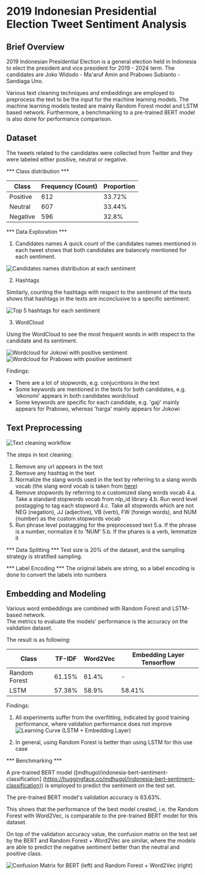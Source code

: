 # 2019 Indonesian Presidential Election Tweet Sentiment Analysis


## Brief Overview

2019 Indonesian Presidential Election is a general election held in Indonesia to elect the president and vice president 
for 2019 - 2024 term. The candidates are Joko Widodo - Ma'aruf Amin and Prabowo Subianto - Sandiaga Uno.

Various text cleaning techniques and embeddings are employed to preprocess the text to be the input for the machine learning models. The machine learning models tested are mainly Random Forest model and LSTM based network. Furthermore, a benchmarking to a pre-trained BERT model is also done for performance comparison.

## Dataset

The tweets related to the candidates were collected from Twitter and they were labeled either positive, neutral or negative.  

*** Class distribution ***

| Class      | Frequency (Count) | Proportion |
| ---------- | ----------------- | ---------- |
| Positive   | 612               | 33.72%     |
| Neutral    | 607               | 33.44%     | 
| Negative   | 596               | 32.8%      | 


*** Data Exploration ***

1. Candidates names
A quick count of the candidates names mentioned in each tweet shows that both candidates are balancely mentioned for each sentiment.

![Candidates names distribution at each sentiment](/images/president_names_exploration.png "Candidates names distribution at each sentiment")


2. Hashtags

Similarly, counting the hashtags with respect to the sentiment of the texts shows that hashtags in the texts are inconclusive to a specific sentiment.

![Top 5 hashtags for each sentiment](/images/hasthags_exploration.png "Top 5 hashtags for each sentiment")


3. WordCloud

Using the WordCloud to see the most frequent words in with respect to the candidate and its sentiment.

![Wordcloud for Jokowi with positive sentiment](/images/wordcloud_jokowi_positif.png "Wordcloud for Jokowi with positive sentiment")
![Wordcloud for Prabowo with positive sentiment](/images/wordcloud_prabowo_positif.png "Wordcloud for Prabowo with positive sentiment")

Findings:
- There are a lot of stopwords, e.g. conjucntions in the text
- Some keywords are mentioned in the texts for both candidates, e.g. 'ekonomi' appears in both candidates wordcloud
- Some keywords are specific for each candidate, e.g. 'gaji' mainly appears for Prabowo, whereas 'harga' mainly appears for Jokowi


## Text Preprocessing

![Text cleaning workflow](/images/text_cleaning.png "Text cleaning workflow")

The steps in text cleaning:
1. Remove any url appears in the text
2. Remove any hashtag in the text
3. Normalize the slang words used in the text by referring to a slang words vocab (the slang word vocab is taken from [here](https://github.com/nasalsabila/kamus-alay/blob/master/colloquial-indonesian-lexicon.csv))
4. Remove stopwords by referring to a customized slang words vocab
4.a. Take a standard stopwords vocab from nlp_id library
4.b. Run word level postagging to tag each stopword
4.c. Take all stopwords which are not NEG (negation), JJ (adjective), VB (verb), FW (foreign words), and NUM (number) as the custom stopwords vocab
5. Run phrase level postagging for the preprocessed text
5.a. If the phrase is a number, normalize it to 'NUM'
5.b. If the phares is a verb, lemmatize it


*** Data Splitting ***
Test size is 20% of the dataset, and the sampling strategy is stratified sampling.


*** Label Encoding ***
The original labels are string, so a label encoding is done to convert the labels into numbers


## Embedding and Modeling

Various word embeddings are combined with Random Forest and LSTM-based network.   
The metrics to evaluate the models' performance is the accuracy on the validation dataset.  

The result is as following:

| Class         | TF-IDF | Word2Vec | Embedding Layer Tensorflow |
| ------------- | ------ | -------- | -------------------------- |
| Random Forest | 61.15% |  61.4%   |             -              |
| LSTM          | 57.38% |  58.9%   |          58.41%            |


Findings:
1. All experiments suffer from the overfitting, indicated by good training performance, where validation performance does not improve
![Learning Curve (LSTM + Embedding Layer)](/images/lstm_embedding_learning_curve.png "Learning Curve (LSTM + Embedding Layer)")


2. In general, using Random Forest is better than using LSTM for this use case


*** Benchmarking ***

A pre-trained BERT model ([mdhugol/indonesia-bert-sentiment-classification] (https://huggingface.co/mdhugol/indonesia-bert-sentiment-classification)) is employed to predict the sentiment on the test set.

The pre-trained BERT model's validation accuracy is 63.63%.  

This shows that the performance of the best model created, i.e. the Random Forest with Word2Vec, is comparable to the pre-trained BERT model for this dataset.

On top of the validation accuracy value, the confusion matrix on the test set by the BERT and Random Forest + Word2Vec are similar, where the models are able to predict the negative sentiment better than the neutral and positive class.

![Confusion Matrix for BERT (left) and Random Forest + Word2Vec (right)](/images/cm_bert_rfw2v.png "Confusion Matrix for BERT (left) and Random Forest + Word2Vec (right). The values are in percentage")
